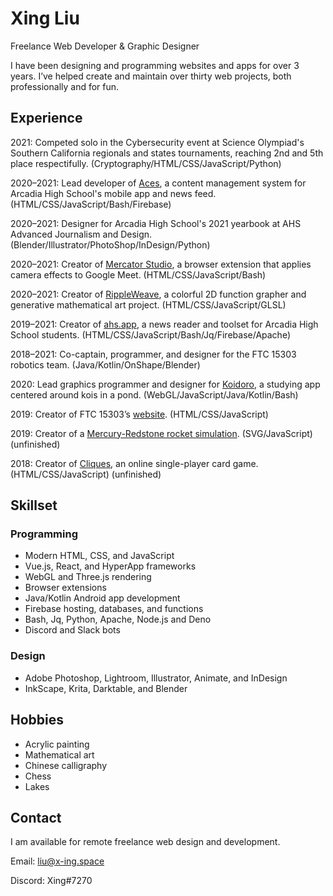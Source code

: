 # Xing Liu

Freelance Web Developer & Graphic Designer

I have been designing and programming websites and apps for over 3 years. I’ve helped create and maintain over thirty web projects, both professionally and for fun.

## Experience

2021: Competed solo in the Cybersecurity event at Science Olympiad's Southern California regionals and states tournaments, reaching 2nd and 5th place respectifully. (Cryptography/HTML/CSS/JavaScript/Python)

2020–2021: Lead developer of [Aces](https://edit.ahs.app), a content management system for Arcadia High School's mobile app and news feed. (HTML/CSS/JavaScript/Bash/Firebase)

2020–2021: Designer for Arcadia High School's 2021 yearbook at AHS Advanced Journalism and Design. (Blender/Illustrator/PhotoShop/InDesign/Python)

2020–2021: Creator of [Mercator Studio](https://x-ing.space/mercator), a browser extension that applies camera effects to Google Meet. (HTML/CSS/JavaScript/Bash)

2020–2021: Creator of [RippleWeave](https://x-ing.space/rippleweave), a colorful 2D function grapher and generative mathematical art project. (HTML/CSS/JavaScript/GLSL)

2019–2021: Creator of [ahs.app](https://ahs.app), a news reader and toolset for Arcadia High School students. (HTML/CSS/JavaScript/Bash/Jq/Firebase/Apache)

2018–2021: Co-captain, programmer, and designer for the FTC 15303 robotics team. (Java/Kotlin/OnShape/Blender)

2020: Lead graphics programmer and designer for [Koidoro](https://x-ing.space/koipond), a studying app centered around kois in a pond. (WebGL/JavaScript/Java/Kotlin/Bash)

2019: Creator of FTC 15303’s [website](https://robotics.majorstem.org). (HTML/CSS/JavaScript)

2019: Creator of a [Mercury-Redstone rocket simulation](https://x-ing.space/mercury-redstone). (SVG/JavaScript) (unfinished)

2018: Creator of [Cliques](https://x-ing.space/cliques), an online single-player card game. (HTML/CSS/JavaScript) (unfinished)

## Skillset

### Programming

- Modern HTML, CSS, and JavaScript
- Vue.js, React, and HyperApp frameworks
- WebGL and Three.js rendering
- Browser extensions
- Java/Kotlin Android app development
- Firebase hosting, databases, and functions
- Bash, Jq, Python, Apache, Node.js and Deno
- Discord and Slack bots

### Design

- Adobe Photoshop, Lightroom, Illustrator, Animate, and InDesign
- InkScape, Krita, Darktable, and Blender

## Hobbies

- Acrylic painting
- Mathematical art
- Chinese calligraphy
- Chess
- Lakes

## Contact

I am available for remote freelance web design and development.

Email: liu@x-ing.space

Discord: Xing#7270
